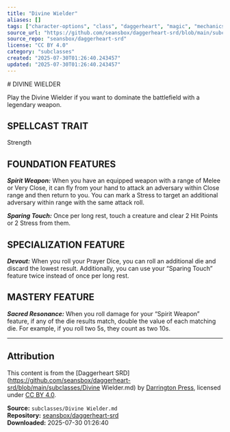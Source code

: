 ```yaml
---
title: "Divine Wielder"
aliases: []
tags: ["character-options", "class", "daggerheart", "magic", "mechanics", "reference", "srd", "ttrpg"]
source_url: "https://github.com/seansbox/daggerheart-srd/blob/main/subclasses/Divine Wielder.md"
source_repo: "seansbox/daggerheart-srd"
license: "CC BY 4.0"
category: "subclasses"
created: "2025-07-30T01:26:40.243457"
updated: "2025-07-30T01:26:40.243457"
---
```


﻿# DIVINE WIELDER

Play the Divine Wielder if you want to dominate the battlefield with a legendary weapon.

## SPELLCAST TRAIT

Strength

## FOUNDATION FEATURES

***Spirit Weapon:*** When you have an equipped weapon with a range of Melee or Very Close, it can fly from your hand to attack an adversary within Close range and then return to you. You can mark a Stress to target an additional adversary within range with the same attack roll.

***Sparing Touch:*** Once per long rest, touch a creature and clear 2 Hit Points or 2 Stress from them.

## SPECIALIZATION FEATURE

***Devout:*** When you roll your Prayer Dice, you can roll an additional die and discard the lowest result. Additionally, you can use your “Sparing Touch” feature twice instead of once per long rest.

## MASTERY FEATURE

***Sacred Resonance:*** When you roll damage for your “Spirit Weapon” feature, if any of the die results match, double the value of each matching die. For example, if you roll two 5s, they count as two 10s.

---

## Attribution

This content is from the [Daggerheart SRD](https://github.com/seansbox/daggerheart-srd/blob/main/subclasses/Divine Wielder.md) by [Darrington Press](https://darringtonpress.com/), licensed under [CC BY 4.0](https://creativecommons.org/licenses/by/4.0/).

**Source:** `subclasses/Divine Wielder.md`  
**Repository:** [seansbox/daggerheart-srd](https://github.com/seansbox/daggerheart-srd)  
**Downloaded:** 2025-07-30 01:26:40

